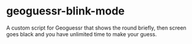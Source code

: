 # geoguessr-blink-mode
A custom script for Geoguessr that shows the round briefly, then screen goes black and you have unlimited time to make your guess.

